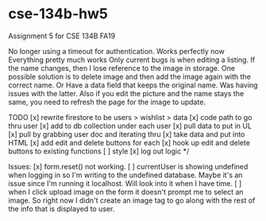 # cse-134b-hw5
Assignment 5 for CSE 134B FA19

No longer using a timeout for authentication. Works perfectly now
Everything pretty much works
Only current bugs is when editing a listing. If the name changes, then I lose reference to the image in storage. One possible solution is to delete image and then add the image again with the correct name. Or Have a data field that keeps the original name. Was having issues with the latter. Also if you edit the picture and the name stays the same, you need to refresh the page for the image to update. 







TODO
[x] rewrite firestore to be users > wishlist > data 
[x] code path to go thru user
[x] add to db collection under each user
[x] pull data to put in UL 
[x] pull by grabbing user doc and iterating thru 
[x] take data and put into HTML
[x] add edit and delete buttons for each
[x] hook up edit and delete buttons to existing functions
[ ] style
[x] log out logic
 */ 

 Issues:
 [x] form.reset() not working.
 [ ] currentUser is showing undefined when logging in so I'm writing to the undefined database. Maybe it's an issue since I'm running it localhost. Will look into it when I have time.
 [ ] when I click upload image on the form it doesn't prompt me to select an image. So right now I didn't create an image tag to go along with the rest of the info that is displayed to user.
